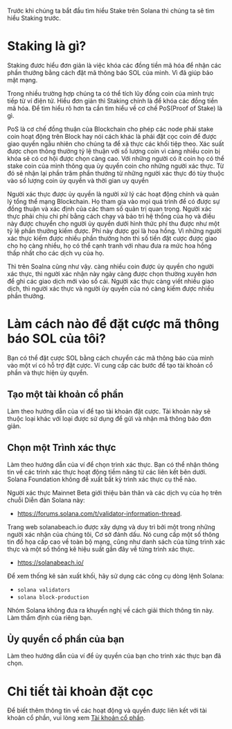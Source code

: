Trước khi chúng ta bắt đầu tìm hiểu Stake trên Solana thì chúng ta sẽ tìm hiểu Staking trước.
# Staking là gì?
Staking đươc hiểu đơn giản là việc khóa các đồng tiền mã hóa để nhận các phần thưởng bằng cách đặt mã thông báo SOL của mình. Vì đã giúp bảo mật mạng.

Trong nhiều trường hợp chúng ta có thể tích lũy đồng coin của mình trực tiếp từ ví điện tử. Hiều đơn giản thì Staking chính là để khóa các đồng tiền mã hóa. Để tìm hiểu rõ hơn ta cần tìm hiểu về cơ chế PoS(Proof of Stake) là gì.

PoS là cơ chế đồng thuận của Blockchain cho phép các node phải stake coin hoạt động trên Block hay nói cách khác là phải đặt cọc coin để được giao quyền ngẫu nhiên cho chúng ta để xã thực các khối tiệp theo. Xác suất được chọn thông thường tỷ lệ thuận với số lượng coin vì càng nhiều coin bị khóa sẽ có cơ hội được chọn càng cao. Với những người có ít coin họ có thể stake coin của mình thông qua ủy quyển coin cho những người xác thực. Từ đó sẽ nhận lại phần trăm phần thưởng từ những người xác thực đó tùy thuộc vào số lượng coin ủy quyền và thời gian uy quyền

Người xác thực được ủy quyền là người xử lý các hoạt động chính và quản lý tổng thể mạng Blockchain. Họ tham gia vào mọi quá trình để có được sự đồng thuận và xác định của các tham số quản trị quan trọng. Người xác thực phải chịu chi phí bằng cách chạy và bảo trì hệ thống của họ và điều này được chuyển cho người ủy quyền dưới hình thức phí thu được như một tỷ lệ phần thưởng kiếm được. Phí này được gọi là hoa hồng. Vì những người xác thực kiếm được nhiều phần thưởng hơn thì số tiền đặt cược được giao cho họ càng nhiều, họ có thể cạnh tranh với nhau đưa ra mức hoa hồng thấp nhất cho các dịch vụ của họ.

Thì trên Soalna cũng như vậy. càng nhiều coin được ủy quyền cho người xác thực, thì người xác nhận này ngày càng được chọn thường xuyên hơn để ghi các giao dịch mới vào sổ cái. Người xác thực càng viết nhiều giao dịch, thì người xác thực và người ủy quyền của nó càng kiếm được nhiều phần thưởng.

# Làm cách nào để đặt cược mã thông báo SOL của tôi?
Bạn có thể đặt cược SOL bằng cách chuyển các mã thông báo của mình vào một ví có hỗ trợ đặt cược. Ví cung cấp các bước để tạo tài khoản cổ phần và thực hiện ủy quyền.

## Tạo một tài khoản cổ phần
Làm theo hướng dẫn của ví để tạo tài khoản đặt cược. Tài khoản này sẽ thuộc loại khác với loại được sử dụng để gửi và nhận mã thông báo đơn giản.

## Chọn một Trình xác thực
Làm theo hướng dẫn của ví để chọn trình xác thực. Bạn có thể nhận thông tin về các trình xác thực hoạt động tiềm năng từ các liên kết bên dưới. Solana Foundation không đề xuất bất kỳ trình xác thực cụ thể nào.

Người xác thực Mainnet Beta giới thiệu bản thân và các dịch vụ của họ trên chuỗi Diễn đàn Solana này:
- https://forums.solana.com/t/validator-information-thread.

Trang web solanabeach.io được xây dựng và duy trì bởi một trong những người xác nhận của chúng tôi, Cơ sở đánh dấu. Nó cung cấp một số thông tin đồ họa cấp cao về toàn bộ mạng, cũng như danh sách của từng trình xác thực và một số thống kê hiệu suất gần đây về từng trình xác thực.

- https://solanabeach.io/

Để xem thống kê sản xuất khối, hãy sử dụng các công cụ dòng lệnh Solana:

- `solana validators`
- `solana block-production`

Nhóm Solana không đưa ra khuyến nghị về cách giải thích thông tin này. Làm thẩm định của riêng bạn.

## Ủy quyền cổ phần của bạn

Làm theo hướng dẫn của ví để ủy quyền của bạn cho trình xác thực bạn đã chọn.

# Chi tiết tài khoản đặt cọc

Để biết thêm thông tin về các hoạt động và quyền được liên kết với tài khoản cổ phần, vui lòng xem [Tài khoản cổ phần](https://github.com/nguyenxuanquang01/se06-24.5/blob/master/document/Solana/Staking/Stake_accounts.md).
